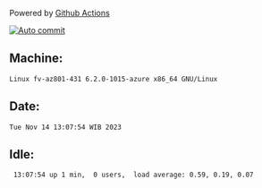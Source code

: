 Powered by [Github Actions](https://github.com/features/actions)

[![Auto commit](https://github.com/hiage/workstation/workflows/Auto%20commit/badge.svg)](https://github.com/hiage/workstation/actions?query=workflow%3A%22Auto+commit%22)

## Machine:
```
Linux fv-az801-431 6.2.0-1015-azure x86_64 GNU/Linux
```
## Date:
```
Tue Nov 14 13:07:54 WIB 2023
```
## Idle:
```
 13:07:54 up 1 min,  0 users,  load average: 0.59, 0.19, 0.07
```
